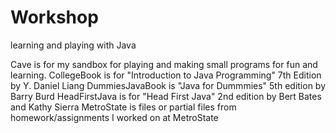Workshop
========

learning and playing with Java


Cave is for my sandbox for playing and making small programs for fun and learning.
CollegeBook is for "Introduction to Java Programming" 7th Edition by Y. Daniel Liang
DummiesJavaBook is "Java for Dummmies" 5th edition by Barry Burd
HeadFirstJava is for "Head First Java" 2nd edition by Bert Bates and Kathy Sierra
MetroState is files or partial files from homework/assignments I worked on at MetroState
